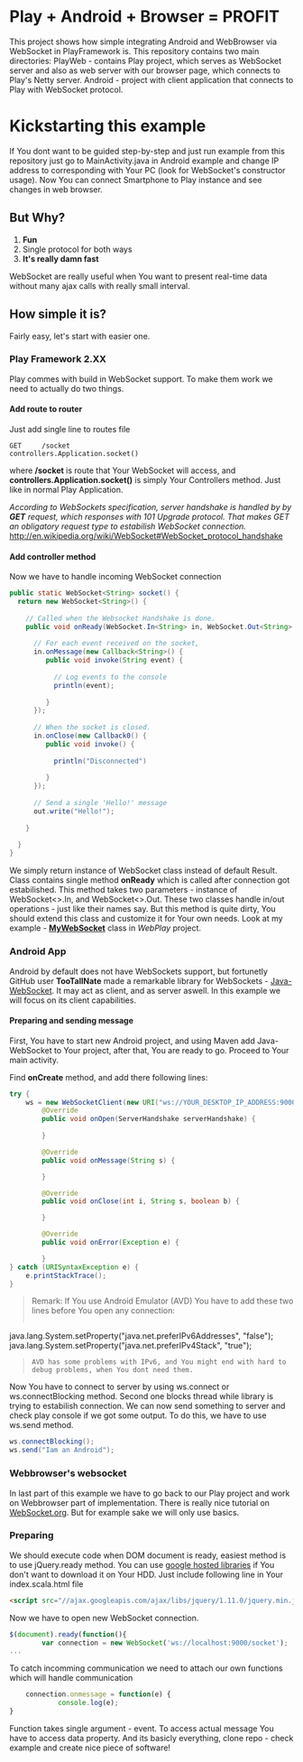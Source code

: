 Play + Android + Browser = PROFIT
=================================

This project shows how simple integrating Android and WebBrowser via WebSocket in PlayFramework is.
This repository contains two main directories: PlayWeb - contains Play project, which serves as WebSocket server and also as web server with our browser page, which connects to Play's Netty server. Android - project with client application that connects to Play with WebSocket protocol.

Kickstarting this example
=================
If You dont want to be guided step-by-step and just run example from this repository just go to MainActivity.java in Android example and change IP address to corresponding with Your PC (look for WebSocket's constructor usage). Now You can connect Smartphone to Play instance and see changes in web browser.

But Why?
--------

1. **Fun**
2. Single protocol for both ways
3. **It's really damn fast**

WebSocket are really useful when You want to present real-time data without many ajax calls with really small interval.

How simple it is?
-----------------

Fairly easy, let's start with easier one.

### Play Framework 2.XX

Play commes with build in WebSocket support. To make them work we need to actually do two things.

#### Add route to router
Just add single line to routes file

```
GET     /socket                           controllers.Application.socket()
```
where **/socket** is route that Your WebSocket will access, and **controllers.Application.socket()** is simply Your Controllers method. Just like in normal Play Application.

*According to WebSockets specification, server handshake is handled by by **GET** request, which responses with 101 Upgrade protocol. That makes GET an obligatory request type to estabilish WebSocket connection.*
http://en.wikipedia.org/wiki/WebSocket#WebSocket_protocol_handshake


#### Add controller method
Now we have to handle incoming WebSocket connection

```java
public static WebSocket<String> socket() {
  return new WebSocket<String>() {
      
    // Called when the Websocket Handshake is done.
    public void onReady(WebSocket.In<String> in, WebSocket.Out<String> out) {
      
      // For each event received on the socket,
      in.onMessage(new Callback<String>() {
         public void invoke(String event) {
             
           // Log events to the console
           println(event);  
             
         } 
      });
      
      // When the socket is closed.
      in.onClose(new Callback0() {
         public void invoke() {
             
           println("Disconnected")
             
         }
      });
      
      // Send a single 'Hello!' message
      out.write("Hello!");
      
    }
    
  }
}
```

We simply return instance of WebSocket class instead of default Result. Class contains single method **onReady** which is called after connection got estabilished. This method takes two parameters -  instance of WebSocket<>.In, and WebSocket<>.Out. These two classes handle in/out operations - just like their names say. But this method is quite dirty, You should extend this class and customize it for Your own needs. Look at my example - [**MyWebSocket**](../blob/master/PlayWeb/app/common/MyWebSocket.java) class in *WebPlay* project.

### Android App
Android by default does not have WebSockets support, but fortunetly GitHub user **TooTallNate** made a remarkable library for WebSockets - [Java-WebSocket](https://github.com/TooTallNate/Java-WebSocket). It may act as client, and as server aswell. In this example we will focus on its client capabilities. 

#### Preparing and sending message
First, You have to start new Android project, and using Maven add Java-WebSocket to Your project, after that, You are ready to go. Proceed to Your main activity. 

Find **onCreate** method, and add there following lines:
```java
try {
    ws = new WebSocketClient(new URI("ws://YOUR_DESKTOP_IP_ADDRESS:9000/socket")) {
        @Override
        public void onOpen(ServerHandshake serverHandshake) {
            
        }

        @Override
        public void onMessage(String s) {

        }

        @Override
        public void onClose(int i, String s, boolean b) {

        }

        @Override
        public void onError(Exception e) {

        }
} catch (URISyntaxException e) {
    e.printStackTrace();
}


```

> Remark: If You use Android Emulator (AVD) You have to add these two lines before You open any connection:
>```java
java.lang.System.setProperty("java.net.preferIPv6Addresses", "false");
java.lang.System.setProperty("java.net.preferIPv4Stack", "true");
>```
> AVD has some problems with IPv6, and You might end with hard to debug problems, when You dont need them.

Now You have to connect to server by using ws.connect or ws.connectBlocking method. Second one blocks thread while library is trying to estabilish connection. We can now send something to server and check play console if we got some output. To do this, we have to use ws.send method.
```java
ws.connectBlocking();
ws.send("Iam an Android");
```

### Webbrowser's websocket
In last part of this example we have to go back to our Play project and work on Webbrowser part of implementation.
There is really nice tutorial on [WebSocket.org](http://www.websocket.org/echo.html). But for example sake we will only use basics.

### Preparing
We should execute code when DOM document is ready, easiest method is to use jQuery.ready method. You can use [google hosted libraries](https://developers.google.com/speed/libraries/devguide) if You don't want to download it on Your HDD. Just include following line in Your index.scala.html file
```html
<script src="//ajax.googleapis.com/ajax/libs/jquery/1.11.0/jquery.min.js"></script>
```
Now we have to open new WebSocket connection.
```javascript
$(document).ready(function(){
        var connection = new WebSocket('ws://localhost:9000/socket');
...
```
To catch incomming communication we need to attach our own functions which will handle communication
```javascript
    connection.onmessage = function(e) {
            console.log(e);
}
```
Function takes single argument - event. To access actual message You have to access data property.
And its basicly everything, clone repo - check example and create nice piece of software!